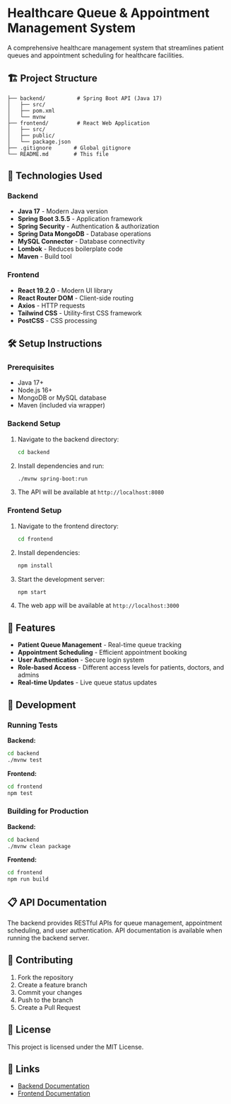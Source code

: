 # Healthcare Queue & Appointment Management System

A comprehensive healthcare management system that streamlines patient queues and appointment scheduling for healthcare facilities.

## 🏗️ Project Structure

```
├── backend/          # Spring Boot API (Java 17)
│   ├── src/
│   ├── pom.xml
│   └── mvnw
├── frontend/         # React Web Application
│   ├── src/
│   ├── public/
│   └── package.json
├── .gitignore       # Global gitignore
└── README.md        # This file
```

## 🚀 Technologies Used

### Backend
- **Java 17** - Modern Java version
- **Spring Boot 3.5.5** - Application framework
- **Spring Security** - Authentication & authorization
- **Spring Data MongoDB** - Database operations
- **MySQL Connector** - Database connectivity
- **Lombok** - Reduces boilerplate code
- **Maven** - Build tool

### Frontend
- **React 19.2.0** - Modern UI library
- **React Router DOM** - Client-side routing
- **Axios** - HTTP requests
- **Tailwind CSS** - Utility-first CSS framework
- **PostCSS** - CSS processing

## 🛠️ Setup Instructions

### Prerequisites
- Java 17+
- Node.js 16+
- MongoDB or MySQL database
- Maven (included via wrapper)

### Backend Setup
1. Navigate to the backend directory:
   ```bash
   cd backend
   ```

2. Install dependencies and run:
   ```bash
   ./mvnw spring-boot:run
   ```

3. The API will be available at `http://localhost:8080`

### Frontend Setup
1. Navigate to the frontend directory:
   ```bash
   cd frontend
   ```

2. Install dependencies:
   ```bash
   npm install
   ```

3. Start the development server:
   ```bash
   npm start
   ```

4. The web app will be available at `http://localhost:3000`

## 📝 Features

- **Patient Queue Management** - Real-time queue tracking
- **Appointment Scheduling** - Efficient appointment booking
- **User Authentication** - Secure login system
- **Role-based Access** - Different access levels for patients, doctors, and admins
- **Real-time Updates** - Live queue status updates

## 🔧 Development

### Running Tests

**Backend:**
```bash
cd backend
./mvnw test
```

**Frontend:**
```bash
cd frontend
npm test
```

### Building for Production

**Backend:**
```bash
cd backend
./mvnw clean package
```

**Frontend:**
```bash
cd frontend
npm run build
```

## 📋 API Documentation

The backend provides RESTful APIs for queue management, appointment scheduling, and user authentication. API documentation is available when running the backend server.

## 🤝 Contributing

1. Fork the repository
2. Create a feature branch
3. Commit your changes
4. Push to the branch
5. Create a Pull Request

## 📄 License

This project is licensed under the MIT License.

## 🔗 Links

- [Backend Documentation](./backend/README.md)
- [Frontend Documentation](./frontend/README.md)


